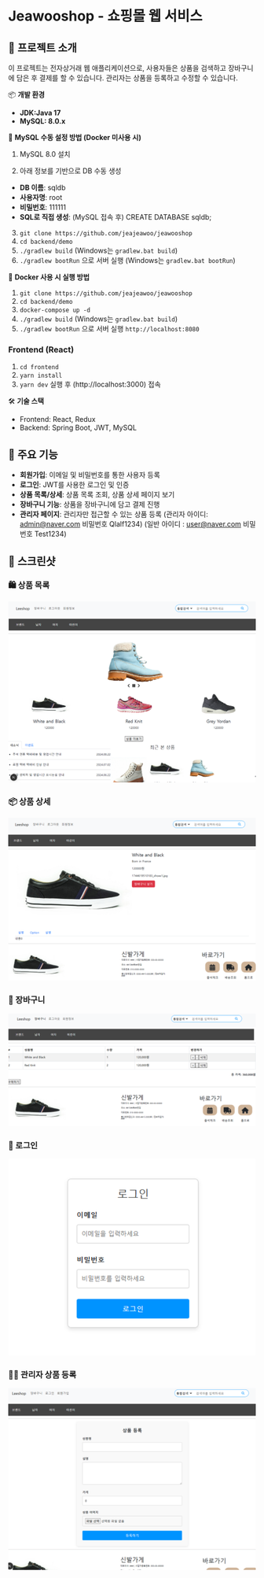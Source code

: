 # Jeawooshop - 쇼핑몰 웹 서비스
## 💬 프로젝트 소개
이 프로젝트는 전자상거래 웹 애플리케이션으로, 사용자들은 상품을 검색하고 장바구니에 담은 후 결제를 할 수 있습니다. 관리자는 상품을 등록하고 수정할 수 있습니다.

📦 **개발 환경**
- **JDK:Java 17**
- **MySQL: 8.0.x**

🐬 **MySQL 수동 설정 방법 (Docker 미사용 시)**
1. MySQL 8.0 설치

2. 아래 정보를 기반으로 DB 수동 생성
  - **DB 이름**:  sqldb
  - **사용자명**:  root
  - **비밀번호**:  111111
  - **SQL로 직접 생성**: (MySQL 접속 후) CREATE DATABASE sqldb;
3. `git clone https://github.com/jeajeawoo/jeawooshop`
4. `cd backend/demo`
5. `./gradlew build` (Windows는 `gradlew.bat build`)
6. `./gradlew bootRun` 으로 서버 실행 (Windows는 `gradlew.bat bootRun`)

🐳 **Docker 사용 시 실행 방법**
1. `git clone https://github.com/jeajeawoo/jeawooshop`
2. `cd backend/demo`
3. `docker-compose up -d`
4. `./gradlew build` (Windows는 `gradlew.bat build`)
5. `./gradlew bootRun` 으로 서버 실행 `http://localhost:8080`

### Frontend (React)
1. `cd frontend`
2. `yarn install`
3. `yarn dev` 실행 후 (http://localhost:3000) 접속

🛠 **기술 스택**  
- Frontend: React, Redux
- Backend: Spring Boot, JWT, MySQL

## 📌 주요 기능
- **회원가입**: 이메일 및 비밀번호를 통한 사용자 등록
- **로그인**: JWT를 사용한 로그인 및 인증
- **상품 목록/상세**: 상품 목록 조회, 상품 상세 페이지 보기
- **장바구니 기능**: 상품을 장바구니에 담고 결제 진행
- **관리자 페이지**: 관리자만 접근할 수 있는 상품 등록 
(관리자 아이디: admin@naver.com 비밀번호 Qlalf1234)
(일반 아이디 :  user@naver.com 비밀번호 Test1234)

## 📸 스크린샷
### 🛍️ 상품 목록

![상품 목록](https://github.com/jeajeawoo/jeawooshop/blob/master/item_img/item.PNG)

### 📦 상품 상세
![상품 상세](https://github.com/jeajeawoo/jeawooshop/blob/master/item_img/detail.PNG)

### 🛒 장바구니
![장바구니](https://github.com/jeajeawoo/jeawooshop/blob/master/item_img/cart.PNG)

### 🔐 로그인
![로그인](https://github.com/jeajeawoo/jeawooshop/blob/master/item_img/login.PNG)

### 🧑‍💼 관리자 상품 등록
![관리자 등록](https://github.com/jeajeawoo/jeawooshop/blob/master/item_img/add-item.PNG)
